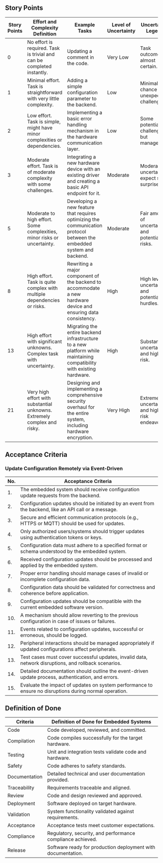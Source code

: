 ## Story Points

| Story Points | Effort and Complexity Definition                                           | Example Tasks                                                                                                              | Level of Uncertainty                 | Uncertainty Legend                              |
|--------------|-----------------------------------------------------------------------------|----------------------------------------------------------------------------------------------------------------------------|-------------------------------------|-------------------------------------------------|
| 0            | No effort is required. Task is trivial and can be completed instantly.    | Updating a comment in the code.                                                                                           | Very Low                            | Task outcome is almost certain.                |
| 1            | Minimal effort. Task is straightforward with very little complexity.      | Adding a simple configuration parameter to the backend.                                                                  | Low                                 | Minimal chance of unexpected challenges.       |
| 2            | Low effort. Task is simple, might have minor complexities or dependencies.| Implementing a basic error handling mechanism in the hardware communication layer.                                      | Low                                 | Some potential challenges but manageable.     |
| 3            | Moderate effort. Task is of moderate complexity with some challenges.     | Integrating a new hardware device with an existing driver and creating a basic API endpoint for it.                     | Moderate                            | Moderate uncertainty; expect some surprises.  |
| 5            | Moderate to high effort. Some complexities, minor risks or uncertainty.   | Developing a new feature that requires optimizing the communication protocol between the embedded system and backend.    | Moderate                            | Fair amount of uncertainty and potential risks. |
| 8            | High effort. Task is quite complex with multiple dependencies or risks.    | Rewriting a major component of the backend to accommodate a new hardware device and ensuring data consistency.          | High                                | High level of uncertainty and potential hurdles.|
| 13           | High effort with significant unknowns. Complex task with uncertainty.      | Migrating the entire backend infrastructure to a new platform while maintaining compatibility with existing hardware. | High                                | Substantial uncertainty and high risk.        |
| 21           | Very high effort with substantial unknowns. Extremely complex and risky.   | Designing and implementing a comprehensive security overhaul for the entire system, including hardware encryption.     | Very High                           | Extremely uncertain and high-risk endeavor.   |


## Acceptance Criteria
### Update Configuration Remotely via Event-Driven

| No. | Acceptance Criteria                                                                                          |
|-----|------------------------------------------------------------------------------------------------------------|
| 1.  | The embedded system should receive configuration update requests from the backend.                      |
| 2.  | Configuration updates should be initiated by an event from the backend, like an API call or a message.   |
| 3.  | Secure and efficient communication protocols (e.g., HTTPS or MQTT) should be used for updates.          |
| 4.  | Only authorized users/systems should trigger updates using authentication tokens or keys.             |
| 5.  | Configuration data must adhere to a specified format or schema understood by the embedded system.      |
| 6.  | Received configuration updates should be processed and applied by the embedded system.                 |
| 7.  | Proper error handling should manage cases of invalid or incomplete configuration data.                |
| 8.  | Configuration data should be validated for correctness and coherence before application.                |
| 9.  | Configuration updates should be compatible with the current embedded software version.                 |
| 10. | A mechanism should allow reverting to the previous configuration in case of issues or failures.       |
| 11. | Events related to configuration updates, successful or erroneous, should be logged.                    |
| 12. | Peripheral interactions should be managed appropriately if updated configurations affect peripherals.   |
| 13. | Test cases must cover successful updates, invalid data, network disruptions, and rollback scenarios.   |
| 14. | Detailed documentation should outline the event-driven update process, authentication, and errors.    |
| 15. | Evaluate the impact of updates on system performance to ensure no disruptions during normal operation. |


## Definition of Done

| Criteria     | Definition of Done for Embedded Systems                              |
|--------------|--------------------------------------------------------------------|
| Code         | Code developed, reviewed, and committed.                            |
| Compilation  | Code compiles successfully for the target hardware.                |
| Testing      | Unit and integration tests validate code and hardware.             |
| Safety       | Code adheres to safety standards.                                   |
| Documentation| Detailed technical and user documentation provided.                |
| Traceability | Requirements traceable and aligned.                                |
| Review       | Code and design reviewed and approved.                              |
| Deployment   | Software deployed on target hardware.                               |
| Validation   | System functionality validated against requirements.               |
| Acceptance   | Acceptance tests meet customer expectations.                        |
| Compliance   | Regulatory, security, and performance compliance achieved.         |
| Release      | Software ready for production deployment with documentation.      |
